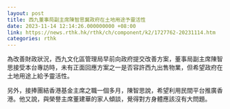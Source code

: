 ```yaml
---
layout: post
title: 西九董事局副主席陳智思冀政府在土地用途予靈活性
date: 2023-11-14 12:14:26.000000000 +08:00
link: https://news.rthk.hk/rthk/ch/component/k2/1727762-20231114.htm
categories: rthk
---
```


為改善財政狀況，西九文化區管理局早前向政府提交改善方案，董事局副主席陳智思接受本台專訪時，未有正面回應方案之一是否容許西九出售物業，但希望政府在土地用途上給予靈活性。

另外，接捧團結香港基金主席之職一個多月，陳智思說，希望利用民間平台推廣香港。他又說，與榮譽主席董建華的家人傾談，覺得對方身體應該沒有大問題。

